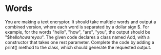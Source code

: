 # Words
You are making a text encryptor. It should take multiple words and output a combined version, where each word is separated by a dollar sign $. For example, for the words "hello", "how", "are", "you", the output should be "$hello$how$are$you$". The given code declares a class named Add, with a constructor that takes one rest parameter. Complete the code by adding a print() method to the class, which should generate the requested output.
